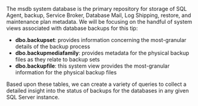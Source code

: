 The msdb system database is the primary repository for storage of SQL Agent, backup, Service Broker, Database Mail, Log Shipping, restore, and maintenance plan metadata. We will be focusing on the handful of system views associated with database backups for this tip:

*   **dbo.backupset**: provides information concerning the most-granular details of the backup process
*   **dbo.backupmediafamily**: provides metadata for the physical backup files as they relate to backup sets
*   **dbo.backupfile**: this system view provides the most-granular information for the physical backup files

Based upon these tables, we can create a variety of queries to collect a detailed insight into the status of backups for the databases in any given SQL Server instance.

